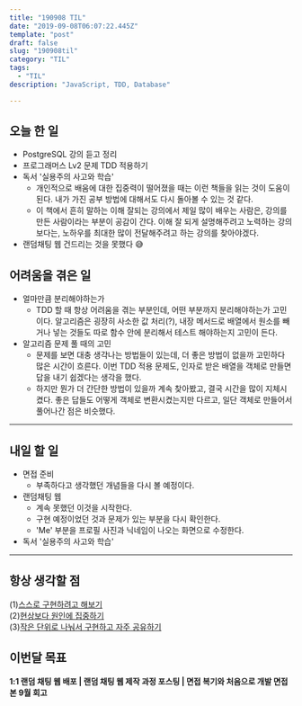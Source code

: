 ```yaml
---
title: "190908 TIL"
date: "2019-09-08T06:07:22.445Z"
template: "post"
draft: false
slug: "190908til"
category: "TIL"
tags:
  - "TIL"
description: "JavaScript, TDD, Database"

---
```


## 오늘 한 일

- PostgreSQL 강의 듣고 정리
- 프로그래머스 Lv2 문제 TDD 적용하기
- 독서 '실용주의 사고와 학습'
  - 개인적으로 배움에 대한 집중력이 떨어졌을 때는 이런 책들을 읽는 것이 도움이 된다. 내가 가진 공부 방법에 대해서도 다시 돌아볼 수 있는 것 같다.
  - 이 책에서 흔히 말하는 이해 잘되는 강의에서 제일 많이 배우는 사람은, 강의를 만든 사람이라는 부분이 공감이 간다. 이해 잘 되게 설명해주려고 노력하는 강의보다는, 노하우를 최대한 많이 전달해주려고 하는 강의를 찾아야겠다.
- 랜덤채팅 웹 건드리는 것을 못했다 😅

## 어려움을 겪은 일

- 얼마만큼 분리해야하는가
  - TDD 할 때 항상 어려움을 겪는 부분인데, 어떤 부분까지 분리해야하는가 고민이다. 알고리즘은 굉장히 사소한 값 처리(?), 내장 메서드로 배열에서 원소를 빼거나 넣는 것들도 따로 함수 안에 분리해서 테스트 해야하는지 고민이 든다.
- 알고리즘 문제 풀 때의 고민
  - 문제를 보면 대충 생각나는 방법들이 있는데, 더 좋은 방법이 없을까 고민하다 많은 시간이 흐른다. 이번 TDD 적용 문제도, 인자로 받은 배열을 객체로 만들면 답을 내기 쉽겠다는 생각을 했다.
  - 하지만 뭔가 더 간단한 방법이 있을까 계속 찾아봤고, 결국 시간을 많이 지체시켰다. 좋은 답들도 어떻게 객체로 변환시켰는지만 다르고, 일단 객체로 만들어서 풀어나간 점은 비슷했다.

---

## 내일 할 일

- 면접 준비
  - 부족하다고 생각했던 개념들을 다시 볼 예정이다.
- 랜덤채팅 웹
  - 계속 못했던 이것을 시작한다.
  - 구현 예정이었던 것과 문제가 있는 부분을 다시 확인한다.
  - 'Me' 부분을 프로필 사진과 닉네임이 나오는 화면으로 수정한다.
- 독서 '실용주의 사고와 학습'

------



## 항상 생각할 점

(1)<u>스스로 구현하려고 해보기</u> <br>(2)<u>현상보다 원인에 집중하기</u> <br>(3)<u>작은 단위로 나눠서 구현하고 자주 공유하기</u>



## 이번달 목표

**1:1 랜덤 채팅 웹 배포 | 랜덤 채팅 웹 제작 과정 포스팅 | 면접 복기와 처음으로 개발 면접 본 9월 회고**

